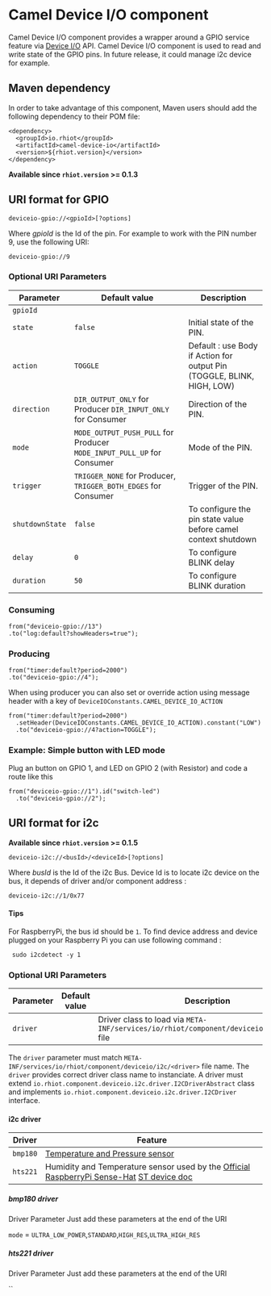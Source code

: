 # Camel Device I/O component

Camel Device I/O component provides a wrapper around a GPIO service feature via [Device I/O](http://openjdk.java.net/projects/dio/) API. Camel Device I/O component is used to read and write state of the GPIO pins. In future release, it could manage i2c device for example.

## Maven dependency

In order to take advantage of this component, Maven users should add the following dependency to their POM file:

    <dependency>
      <groupId>io.rhiot</groupId>
      <artifactId>camel-device-io</artifactId>
      <version>${rhiot.version}</version>
    </dependency>

**Available since `rhiot.version` >= 0.1.3**


## URI format for GPIO

    deviceio-gpio://<gpioId>[?options]

Where *gpioId* is the Id of the pin. For example to work with the PIN number 9, use the following URI:

    deviceio-gpio://9


### Optional URI Parameters

| Parameter      | Default value      | Description          |
|----------------|--------------------|----------------------|
| `gpioId`       |                    |                               |
| `state`        |    `false`         | Initial state of the PIN.     |
| `action`       |   `TOGGLE`            | Default : use Body if Action for output Pin (TOGGLE, BLINK, HIGH, LOW)|
| `direction`        |    `DIR_OUTPUT_ONLY` for Producer    `DIR_INPUT_ONLY` for Consumer      | Direction of the PIN.     |
| `mode`        |    `MODE_OUTPUT_PUSH_PULL` for Producer    `MODE_INPUT_PULL_UP` for Consumer      | Mode of the PIN.     |
| `trigger`        |    `TRIGGER_NONE` for Producer,   `TRIGGER_BOTH_EDGES` for Consumer      | Trigger of the PIN.   |
| `shutdownState`        | `false`                       | To configure the pin state value before camel context shutdown        |
| `delay`        | `0`                       | To configure BLINK delay        |
| `duration`     | `50`                      | To configure BLINK duration        |


### Consuming

    from("deviceio-gpio://13")
    .to("log:default?showHeaders=true");

### Producing

    from("timer:default?period=2000")
    .to("deviceio-gpio://4");

When using producer you can also set or override action using message header with a key of `DeviceIOConstants.CAMEL_DEVICE_IO_ACTION`

    from("timer:default?period=2000")
      .setHeader(DeviceIOConstants.CAMEL_DEVICE_IO_ACTION).constant("LOW")
      .to("deviceio-gpio://4?action=TOGGLE");

### Example: Simple button with LED mode

Plug an button on GPIO 1, and LED on GPIO 2 (with Resistor) and code a route like this

    from("deviceio-gpio://1").id("switch-led")
      .to("deviceio-gpio://2");

## URI format for i2c

**Available since `rhiot.version` >= 0.1.5**


    deviceio-i2c://<busId>/<deviceId>[?options]

Where *busId* is the Id of the i2c Bus. Device Id is to locate i2c device on the bus, it depends of driver and/or component address :

    deviceio-i2c://1/0x77
    
#### Tips
   
For RaspberryPi, the bus id should be `1`. To find device address and device plugged on your Raspberry Pi you can use following command :
   
     sudo i2cdetect -y 1


### Optional URI Parameters

| Parameter      | Default value      | Description          |
|----------------|--------------------|----------------------|
| `driver`       |                    | Driver class to load via `META-INF/services/io/rhiot/component/deviceio/i2c/<driver>` file |


The `driver` parameter must match `META-INF/services/io/rhiot/component/deviceio/i2c/<driver>` file name. The `driver` provides correct driver class name to instanciate. A driver must extend `io.rhiot.component.deviceio.i2c.driver.I2CDriverAbstract` class and implements `io.rhiot.component.deviceio.i2c.driver.I2CDriver` interface.

#### i2c driver

| Driver | Feature |
|--------|---------|
| `bmp180`    | [Temperature and Pressure sensor](http://www.adafruit.com/products/1603) |
| `hts221`    | Humidity and Temperature sensor used by the [Official RaspberryPi Sense-Hat](https://www.raspberrypi.org/products/sense-hat/) [ST device doc](http://www.st.com/web/en/resource/technical/document/datasheet/DM00116291.pdf)    |

##### bmp180 driver

Driver Parameter
Just add these parameters at the end of the URI

`mode` = `ULTRA_LOW_POWER`,`STANDARD`,`HIGH_RES`,`ULTRA_HIGH_RES`

##### hts221 driver

Driver Parameter
Just add these parameters at the end of the URI

``

